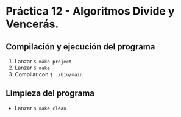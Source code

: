 # Práctica 12 - Algoritmos Divide y Vencerás.
## Compilación y ejecución del programa
1. Lanzar `$ make project`
2. Lanzar `$ make`
3. Compilar con `$ ./bin/main`
## Limpieza del programa
- Lanzar `$ make clean`